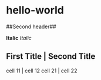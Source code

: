 # hello-world

##Second header##

__Italic__
*Italic*

First Title | Second Title
--------------------------
cell 11 | cell 12
cell 21 | cell 22
